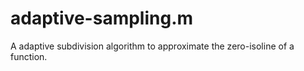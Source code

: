 # adaptive-sampling.m
A adaptive subdivision algorithm to approximate the zero-isoline of a function.
